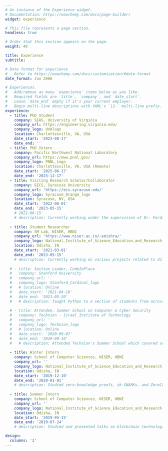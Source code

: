 ```yaml
---
# An instance of the Experience widget.
# Documentation: https://wowchemy.com/docs/page-builder/
widget: experience

# This file represents a page section.
headless: true

# Order that this section appears on the page.
weight: 40

title: Experience
subtitle:

# Date format for experience
#   Refer to https://wowchemy.com/docs/customization/#date-format
date_format: Jan 2006

# Experiences.
#   Add/remove as many `experience` items below as you like.
#   Required fields are `title`, `company`, and `date_start`.
#   Leave `date_end` empty if it's your current employer.
#   Begin multi-line descriptions with YAML's `|2-` multi-line prefix.
experience:
  - title: PhD Student
    company: SEAS, University of Virginia
    company_url: https://engineering.virginia.edu/
    company_logo: UVAlogo
    location: Charlottesville, VA, USA
    date_start: '2023-08-17'
    date_end: ''
  - title: PhD Intern
    company: Pacific Northwest National Laboratory
    company_url: https://www.pnnl.gov/
    company_logo: PNNL_Logo
    location: Charlottesville, VA, USA (Remote)
    date_start: '2025-06-17'
    date_end: '2025-12-17'  
  - title: Visiting Research Scholar/Collaborator
    company: EECS, Syracuse University
    company_url: 'https://ecs.syracuse.edu/'
    company_logo: Syracuse_Orange_logo
    location: Syracuse, NY, USA
    date_start: '2022-06-01'
    date_end: '2023-05-15' 
    # 2022-08-15'
    # description: Currently working under the supervision of Dr. Ferdinando Fioretto, beginning with an internship in the summer of 2022 (June '22 - August '22) on research related to (but not limited to) differential privacy and fairness in data analysis (including demographic analysis) and AI.
  
  - title: Student Researcher
    company: SM Lab, NISER, HBNI
    company_url: 'https://www.niser.ac.in/~smishra/'
    company_logo: National_Institute_of_Science_Education_and_Research
    location: Odisha, IN
    date_start: '2021-03-01'
    date_end: '2023-05-15'
    # description: Currently working on various projects related to differential privacy and privacy-preserving machine learning.
 
  # - title: Section Leader, CodeInPlace
  #   company: Stanford University
  #   company_url: ''
  #   company_logo: Stanford_Cardinal_logo
  #   # location: Online
  #   date_start: '2021-04-10'
  #   date_end: '2021-05-20'
  #   # description: Taught Python to a section of students from across the globe using material from Stanford University's CS106A course.
    
  # - title: Attendee, Summer School on Computer & Cyber Security
  #   company: Technion - Israel Institute of Technology
  #   company_url: ''
  #   company_logo: Technion_logo
  #   # location: Online
  #   date_start: '2020-09-07'
  #   date_end: '2020-09-10'
  #   # description: Attended Technion's Summer School which covered several topics broadly pertaining to privacy and cybersecurity, and the economic aspects of it.
    
  - title: Winter Intern
    company: School of Computer Sciences, NISER, HBNI
    company_url: ''
    company_logo: National_Institute_of_Science_Education_and_Research
    location: Odisha, IN
    date_start: '2019-12-10'
    date_end: '2020-01-01'
    # description: Studied zero-knowledge proofs, zk-SNARKs, and ZeroCash.
    
  - title: Summer Intern
    company: School of Computer Sciences, NISER, HBNI
    company_url: ''
    company_logo: National_Institute_of_Science_Education_and_Research
    location: Odisha, IN
    date_start: '2019-05-15'
    date_end: '2019-07-24'
    # description: Studied and presented talks on blockchain technologies, cryptocurrencies, and smart contracts.

design:
  columns: '2'
---
```

